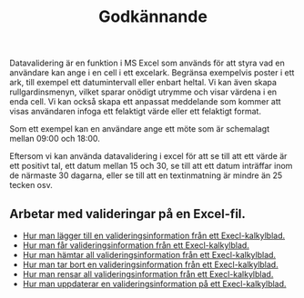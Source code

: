 ﻿---
title: Godkännande
second_title: Aspose.Cells Cloud Documen
type: docs
url: /sv/validations/
keywords: Working with validations on an Excel file
description: Aspose.Cells Cloud REST API stöd för att arbeta med valideringar på en Excel-fil. SDK stöder olika utvecklingsspråk. De inkluderar Android, C#, Go, Java, NodeJS, Perl, PHP, Python, Ruby och swift
weight: 100
---
Datavalidering är en funktion i MS Excel som används för att styra vad en användare kan ange i en cell i ett excelark. Begränsa exempelvis poster i ett ark, till exempel ett datumintervall eller enbart heltal. Vi kan även skapa rullgardinsmenyn, vilket sparar onödigt utrymme och visar värdena i en enda cell. Vi kan också skapa ett anpassat meddelande som kommer att visas användaren infoga ett felaktigt värde eller ett felaktigt format.

Som ett exempel kan en användare ange ett möte som är schemalagt mellan 09:00 och 18:00.

Eftersom vi kan använda datavalidering i excel för att se till att ett värde är ett positivt tal, ett datum mellan 15 och 30, se till att ett datum inträffar inom de närmaste 30 dagarna, eller se till att en textinmatning är mindre än 25 tecken osv.

## Arbetar med valideringar på en Excel-fil.

- [Hur man lägger till en valideringsinformation från ett Execl-kalkylblad.](/cells/sv/validations/delete/)
- [Hur man får valideringsinformation från ett Execl-kalkylblad.](/cells/sv/validations/get/)
- [Hur man hämtar all valideringsinformation från ett Execl-kalkylblad.](/cells/sv/validations/get-all/)
- [Hur man tar bort en valideringsinformation från ett Execl-kalkylblad.](/cells/sv/validations/delete/)
- [Hur man rensar all valideringsinformation från ett Execl-kalkylblad.](/cells/sv/validations/clear/)
- [Hur man uppdaterar en valideringsinformation på ett Execl-kalkylblad.](/cells/sv/validations/update/)
